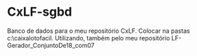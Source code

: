 # CxLF-sgbd
Banco de dados para o meu repositório CxLF. Colocar na pastas c:\caixalotofacil. Utilizando, também pelo meu repositório LF-Gerador_ConjuntoDe18_com07
